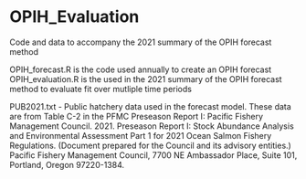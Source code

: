 # OPIH_Evaluation
Code and data to accompany the 2021 summary of the OPIH forecast method

OPIH_forecast.R is the code used annually to create an OPIH forecast
OPIH_evaluation.R is the used in the 2021 summary of the OPIH forecast method to evaluate fit over mutliple time periods

PUB2021.txt - Public hatchery data used in the forecast model. These data are from Table C-2 in the PFMC Preseason Report I:
  Pacific Fishery Management Council. 2021. Preseason Report I: Stock Abundance Analysis and Environmental Assessment Part 1 for 2021 Ocean Salmon Fishery Regulations. (Document prepared for the Council and its advisory entities.) Pacific Fishery Management Council, 7700 NE Ambassador Place, Suite 101, Portland, Oregon 97220-1384.
